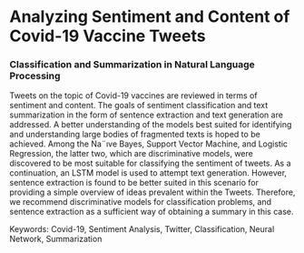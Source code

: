 # Analyzing Sentiment and Content of Covid-19 Vaccine Tweets
### Classification and Summarization in Natural Language Processing

Tweets on the topic of Covid-19 vaccines are reviewed in terms of sentiment and content. The goals of sentiment classification and text summarization in the form of sentence extraction and text generation
are addressed. A better understanding of the models best suited for identifying and understanding large bodies of fragmented texts is hoped to be achieved.
Among the Na¨ıve Bayes, Support Vector Machine, and Logistic Regression, the latter two, which are discriminative models, were discovered to be most suitable for classifying the sentiment of tweets. As a
continuation, an LSTM model is used to attempt text generation. However, sentence extraction is found to be better suited in this scenario for providing a simple overview of ideas prevalent within the Tweets.
Therefore, we recommend discriminative models for classification problems, and sentence extraction as a sufficient way of obtaining a summary in this case.

Keywords: Covid-19, Sentiment Analysis, Twitter, Classification, Neural Network, Summarization
